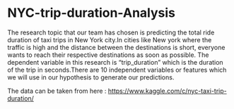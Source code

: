 # NYC-trip-duration-Analysis

The research topic that our team has chosen is predicting the total ride duration of taxi trips in New York city.In cities like New york where the traffic is high and the distance between the destinations is short, everyone wants to reach their respective destinations as soon as possible. The dependent variable in this research is “trip_duration” which is the duration of the trip in seconds.There are 10 independent variables or features which we will use in our hypothesis to generate our predictions.

The data can be taken from here : https://www.kaggle.com/c/nyc-taxi-trip-duration/
